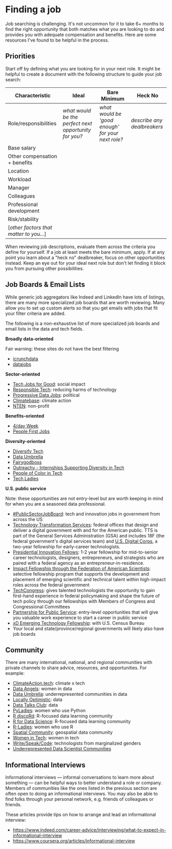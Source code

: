 # Finding a job

Job searching is challenging. It's not uncommon for it to take 6+ months to find the right opportunity that both matches what you are looking to do and provides you with adequate compensation and benefits. Here are some resources I've found to be helpful in the process.

## Priorities

Start off by defining what you are looking for in your next role. It might be helpful to create a document with the following structure to guide your job search:

| Characteristic | Ideal | Bare Minimum | Heck No |
|-|-|-|-|
| Role/responsibilities | _what would be the perfect next opportunity for you?_ | _what would be 'good enough' for your next role?_ | _describe any dealbreakers_ |
| Base salary | | | |
| Other compensation + benefits | | | |
| Location | | | |
| Workload | | | |
| Manager | | | |
| Colleagues | | | |
| Professional development | | | |
| Risk/stability | | | |
| [_other factors that matter to you..._] | | | |

When reviewing job descriptions, evaluate them across the criteria you define for yourself. If a job at least meets the bare minimum, apply. If at any point you learn about a "heck no" dealbreaker, focus on other opportunities instead. Keep an eye out for your ideal next role but don't let finding it block you from pursuing other possibilities.

## Job Boards & Email Lists

While generic job aggregators like Indeed and LinkedIn have lots of listings, there are many more specialized job boards that are worth reviewing. Many allow you to set up custom alerts so that you get emails with jobs that fit your filter criteria are added.

The following is a non-exhaustive list of more specialized job boards and email lists in the data and tech fields.

**Broadly data-oriented**

Fair warning: these sites do not have the best filtering

* [icrunchdata](https://icrunchdata.com/jobs/)
* [datajobs](https://datajobs.com/)

**Sector-oriented**

* [Tech Jobs for Good](https://www.techjobsforgood.com/): social impact
* [Responsible Tech](https://alltechishuman.org/responsible-tech-job-board): reducing harms of technology
* [Progressive Data Jobs](https://www.progressivedatajobs.org/): political
* [Climatebase](https://climatebase.org/): climate action
* [NTEN](https://www.nten.org/jobs): non-profit

**Benefits-oriented**

* [4/day Week](https://4dayweek.io/)
* [People First Jobs](https://peoplefirstjobs.com/)

**Diversity-oriented**

* [Diversify Tech](https://www.diversifytech.co/)
* [Data Umbrella](https://jobs.dataumbrella.org/)
* [Fairygodboss](https://fairygodboss.com/)
* [Outreachy - Internships Supporting Diversity in Tech](https://www.outreachy.org/)
* [People of Color in Tech](https://peopleofcolorintech.com/)
* [Tech Ladies](https://www.hiretechladies.com/)

**U.S. public service**

Note: these opportunities are not entry-level but are worth keeping in mind for when you are a seasoned data professional.

* [#PublicSectorJobBoard](https://www.linkedin.com/newsletters/7054097497383690241/): tech and innovation jobs in government from across the US
* [Technology Transformation Services](https://join.tts.gsa.gov/): federal offices that design and deliver a digital government with and for the American public. TTS is part of the General Services Administration (GSA) and includes 18F (the federal government's digital services team) and [U.S. Digital Corps](https://digitalcorps.gsa.gov/), a two-year fellowship for early-career technologists.
* [Presidential Innovation Fellows](https://presidentialinnovationfellows.gov/): 1-2 year fellowship for mid-to-senior career technologists, designers, entrepreneurs, and strategists who are paired with a federal agency as an entrepreneur-in-residence. 
* [Impact Fellowship through the Federation of American Scientists](https://fas.org/impact-fellowship/opportunities/): selective fellowship program that supports the development and placement of emerging scientific and technical talent within high-impact roles across the federal government
* [TechCongress](https://www.techcongress.io/): gives talented technologists the opportunity to gain first-­hand experience in federal policymaking and shape the future of tech policy through our fellowships with Members of Congress and Congressional Committees
* [Partnership for Public Service](https://gogovernment.org/our-fellowships-and-internships/): entry-level opportunities that will give you valuable work experience to start a career in public service
* [xD Emerging Technology Fellowship](https://www.xd.gov/): with U.S. Census Bureau
* Your local and state/province/regional governments will likely also have job boards

## Community

There are many international, national, and regional communities with private channels to share advice, resources, and opportunities. For example:

* [ClimateAction.tech](https://climateaction.tech/): climate x tech
* [Data Angels](https://twitter.com/jessica_cherny/status/1292526893317492736): women in data
* [Data Umbrella](https://www.dataumbrella.org/): underrepresented communities in data
* [Locally Optimistic](https://locallyoptimistic.com/community/): data
* [Data Talks Club](https://datatalks.club/): data
* [PyLadies](https://pyladies.com/): women who use Python
* [R discoRd](https://discord.gg/6fcReuUHgg): R-focused data learning community
* [R for Data Science](https://www.rfordatasci.com/): R-focused data learning community
* [R-Ladies](https://rladies.org/): women who use R
* [Spatial Community](https://thespatialcommunity.org/): geospatial data community
* [Women in Tech](https://women-in-tech.org/join-us-on-slack/): women in tech
* [Write/Speak/Code](https://www.writespeakcode.com/#chapters): technologists from marginalized genders
* [Underrepresented Data Scientist Communities](https://builtin.com/data-science/diversity-inclusion-networking-communities)

## Informational Interviews

Informational interviews — informal conversations to learn more about something — can be helpful ways to better understand a role or company. Members of communities like the ones listed in the previous section are often open to doing an informational interviews. You may also be able to find folks through your personal network, e.g. friends of colleagues or friends.

These articles provide tips on how to arrange and lead an informational interview:

* https://www.indeed.com/career-advice/interviewing/what-to-expect-in-informational-interview
* https://www.coursera.org/articles/informational-interview
